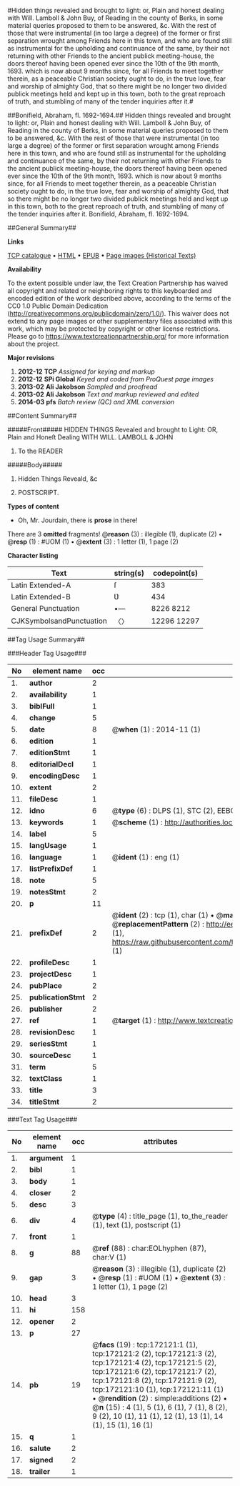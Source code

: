 #Hidden things revealed and brought to light: or, Plain and honest dealing with Will. Lamboll & John Buy, of Reading in the county of Berks, in some material queries proposed to them to be answered, &c. With the rest of those that were instrumental (in too large a degree) of the former or first separation wrought among Friends here in this town, and who are found still as instrumental for the upholding and continuance of the same, by their not returning with other Friends to the ancient publick meeting-house, the doors thereof having been opened ever since the 10th of the 9th month, 1693. which is now about 9 months since, for all Friends to meet together therein, as a peaceable Christian society ought to do, in the true love, fear and worship of almighty God, that so there might be no longer two divided publick meetings held and kept up in this town, both to the great reproach of truth, and stumbling of many of the tender inquiries after it.#

##Bonifield, Abraham, fl. 1692-1694.##
Hidden things revealed and brought to light: or, Plain and honest dealing with Will. Lamboll & John Buy, of Reading in the county of Berks, in some material queries proposed to them to be answered, &c. With the rest of those that were instrumental (in too large a degree) of the former or first separation wrought among Friends here in this town, and who are found still as instrumental for the upholding and continuance of the same, by their not returning with other Friends to the ancient publick meeting-house, the doors thereof having been opened ever since the 10th of the 9th month, 1693. which is now about 9 months since, for all Friends to meet together therein, as a peaceable Christian society ought to do, in the true love, fear and worship of almighty God, that so there might be no longer two divided publick meetings held and kept up in this town, both to the great reproach of truth, and stumbling of many of the tender inquiries after it.
Bonifield, Abraham, fl. 1692-1694.

##General Summary##

**Links**

[TCP catalogue](http://www.ota.ox.ac.uk/tcp/)  • 
[HTML](http://tei.it.ox.ac.uk/tcp/Texts-HTML/free/A77/A77024.html)  • 
[EPUB](http://tei.it.ox.ac.uk/tcp/Texts-EPUB/free/A77/A77024.epub) • 
[Page images (Historical Texts)](https://historicaltexts.jisc.ac.uk/eebo-45578164e)

**Availability**

To the extent possible under law, the Text Creation Partnership has waived all copyright and related or neighboring rights to this keyboarded and encoded edition of the work described above, according to the terms of the CC0 1.0 Public Domain Dedication (http://creativecommons.org/publicdomain/zero/1.0/). This waiver does not extend to any page images or other supplementary files associated with this work, which may be protected by copyright or other license restrictions. Please go to https://www.textcreationpartnership.org/ for more information about the project.

**Major revisions**

1. __2012-12__ __TCP__ *Assigned for keying and markup*
1. __2012-12__ __SPi Global__ *Keyed and coded from ProQuest page images*
1. __2013-02__ __Ali Jakobson__ *Sampled and proofread*
1. __2013-02__ __Ali Jakobson__ *Text and markup reviewed and edited*
1. __2014-03__ __pfs__ *Batch review (QC) and XML conversion*

##Content Summary##

#####Front#####
HIDDEN THINGS Revealed and brought to Light: OR, Plain and Honeſt Dealing WITH WILL. LAMBOLL & JOHN 
1. To the READER

#####Body#####

1. Hidden Things Reveald, &c

1. POSTSCRIPT.

**Types of content**

  * Oh, Mr. Jourdain, there is **prose** in there!

There are 3 **omitted** fragments! 
 @__reason__ (3) : illegible (1), duplicate (2)  •  @__resp__ (1) : #UOM (1)  •  @__extent__ (3) : 1 letter (1), 1 page (2)

**Character listing**


|Text|string(s)|codepoint(s)|
|---|---|---|
|Latin Extended-A|ſ|383|
|Latin Extended-B|Ʋ|434|
|General Punctuation|•—|8226 8212|
|CJKSymbolsandPunctuation|〈〉|12296 12297|

##Tag Usage Summary##

###Header Tag Usage###

|No|element name|occ|attributes|
|---|---|---|---|
|1.|__author__|2||
|2.|__availability__|1||
|3.|__biblFull__|1||
|4.|__change__|5||
|5.|__date__|8| @__when__ (1) : 2014-11 (1)|
|6.|__edition__|1||
|7.|__editionStmt__|1||
|8.|__editorialDecl__|1||
|9.|__encodingDesc__|1||
|10.|__extent__|2||
|11.|__fileDesc__|1||
|12.|__idno__|6| @__type__ (6) : DLPS (1), STC (2), EEBO-CITATION (1), OCLC (1), VID (1)|
|13.|__keywords__|1| @__scheme__ (1) : http://authorities.loc.gov/ (1)|
|14.|__label__|5||
|15.|__langUsage__|1||
|16.|__language__|1| @__ident__ (1) : eng (1)|
|17.|__listPrefixDef__|1||
|18.|__note__|5||
|19.|__notesStmt__|2||
|20.|__p__|11||
|21.|__prefixDef__|2| @__ident__ (2) : tcp (1), char (1)  •  @__matchPattern__ (2) : ([0-9\-]+):([0-9IVX]+) (1), (.+) (1)  •  @__replacementPattern__ (2) : http://eebo.chadwyck.com/downloadtiff?vid=$1&page=$2 (1), https://raw.githubusercontent.com/textcreationpartnership/Texts/master/tcpchars.xml#$1 (1)|
|22.|__profileDesc__|1||
|23.|__projectDesc__|1||
|24.|__pubPlace__|2||
|25.|__publicationStmt__|2||
|26.|__publisher__|2||
|27.|__ref__|1| @__target__ (1) : http://www.textcreationpartnership.org/docs/. (1)|
|28.|__revisionDesc__|1||
|29.|__seriesStmt__|1||
|30.|__sourceDesc__|1||
|31.|__term__|5||
|32.|__textClass__|1||
|33.|__title__|3||
|34.|__titleStmt__|2||


###Text Tag Usage###

|No|element name|occ|attributes|
|---|---|---|---|
|1.|__argument__|1||
|2.|__bibl__|1||
|3.|__body__|1||
|4.|__closer__|2||
|5.|__desc__|3||
|6.|__div__|4| @__type__ (4) : title_page (1), to_the_reader (1), text (1), postscript (1)|
|7.|__front__|1||
|8.|__g__|88| @__ref__ (88) : char:EOLhyphen (87), char:V (1)|
|9.|__gap__|3| @__reason__ (3) : illegible (1), duplicate (2)  •  @__resp__ (1) : #UOM (1)  •  @__extent__ (3) : 1 letter (1), 1 page (2)|
|10.|__head__|3||
|11.|__hi__|158||
|12.|__opener__|2||
|13.|__p__|27||
|14.|__pb__|19| @__facs__ (19) : tcp:172121:1 (1), tcp:172121:2 (2), tcp:172121:3 (2), tcp:172121:4 (2), tcp:172121:5 (2), tcp:172121:6 (2), tcp:172121:7 (2), tcp:172121:8 (2), tcp:172121:9 (2), tcp:172121:10 (1), tcp:172121:11 (1)  •  @__rendition__ (2) : simple:additions (2)  •  @__n__ (15) : 4 (1), 5 (1), 6 (1), 7 (1), 8 (2), 9 (2), 10 (1), 11 (1), 12 (1), 13 (1), 14 (1), 15 (1), 16 (1)|
|15.|__q__|1||
|16.|__salute__|2||
|17.|__signed__|2||
|18.|__trailer__|1||
